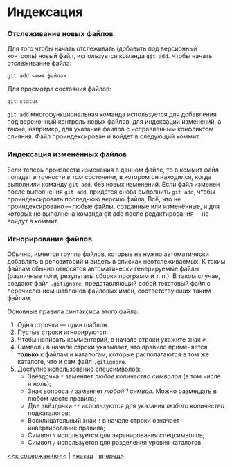 # Индексация

### Отслеживание новых файлов

Для того чтобы начать отслеживать (добавить под версионный контроль) новый файл, используется команда ```git add```. 
Чтобы начать отслеживание файла:
```
git add <имя файла>
```
Для просмотра состояния файлов:
```
git status
```

```git add``` многофункциональная команда используется для добавления под версионный контроль новых файлов, для индексации изменений, а также, например, для указания файлов с исправленным конфликтом слияния.
Файл проиндексирован и войдет в следующий коммит.

### Индексация изменённых файлов

Если теперь произвести изменения в данном файле, то в коммит файл попадет *в точности в том состоянии*, в котором он находился, когда выполнили команду ```git add```, без новых изменений. Если файл изменен после выполнения ```git add```, придётся снова выполнить ```git add```, чтобы проиндексировать последнюю версию файла. Всё, что не проиндексировано — любые файлы, созданные или изменённые, и для которых не выполнена команда git add после редактирования — не войдут в коммит.

### Игнорирование файлов

Обычно, имеется группа файлов, которые не нужно автоматически добавлять в репозиторий и видеть в списках неотслеживаемых. К таким файлам обычно относятся автоматически генерируемые файлы (различные логи, результаты сборки программ и т. п.). В таком случае, создают файл ```.gitignore```, представляющий собой текстовый файл с перечислением шаблонов файловых имен, соответствующих таким файлам.

Основные правила синтаксиса этого файла:

1. Одна строчка — один шаблон.
2. Пустые строки игнорируются.
3. Чтобы написать комментарий, в начале строки укажите знак ```#```.
4. Символ / в начале строки указывает, что правило применяется **только** к файлам и каталогам, которые располагаются в том же каталоге, что и сам файл ```.gitignore```.
5. Доступно использование спецсимволов:
   * Звёздочка ```*``` заменяет *любое количество символов* (в том числе и ноль);
   * Знак вопроса ```?``` заменяет *любой 1 символ*. Можно размещать в любом месте правила;
   * Две звёздочки ```**``` используются для указания *любого количества* подкаталогов;
   * Восклицательный знак ```!``` в начале строки означает инвертирование правила;
   * Символ ```\``` используется для экранирования спецсимволов;
   * Символ ```/``` используется для разделения уровня каталогов.

[<<к содержанию<<](./readme.md) | [<назад](./gitfiles.md) | [вперед>](./commit.md)